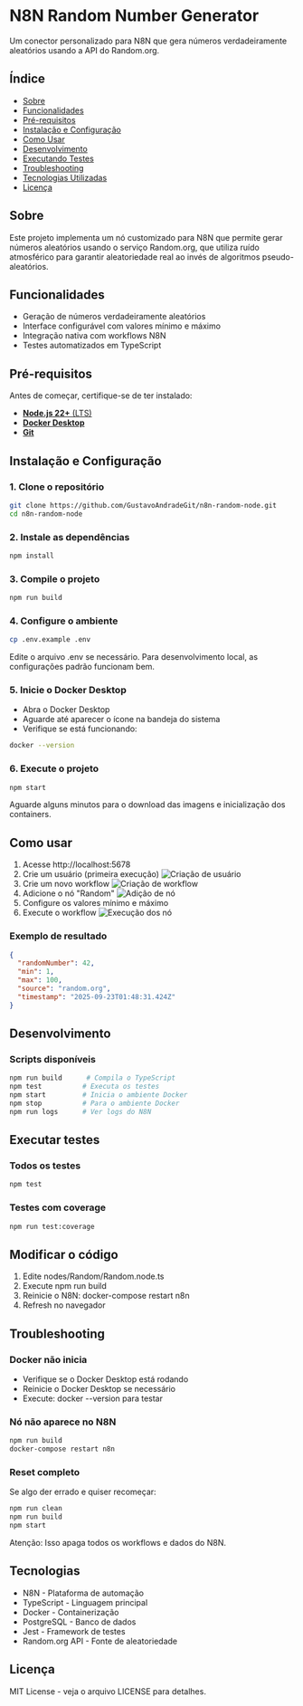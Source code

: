 # N8N Random Number Generator

Um conector personalizado para N8N que gera números verdadeiramente aleatórios usando a API do Random.org.

## **Índice**

- [Sobre](#sobre)
- [Funcionalidades](#funcionalidades)
- [Pré-requisitos](#pré-requisitos)
- [Instalação e Configuração](#instalação-e-configuração)
- [Como Usar](#como-usar)
- [Desenvolvimento](#desenvolvimento)
- [Executando Testes](#executando-testes)
- [Troubleshooting](#troubleshooting)
- [Tecnologias Utilizadas](#tecnologias-utilizadas)
- [Licença](#licença)

## Sobre

Este projeto implementa um nó customizado para N8N que permite gerar números aleatórios usando o serviço Random.org, que utiliza ruído atmosférico para garantir aleatoriedade real ao invés de algoritmos pseudo-aleatórios.

## Funcionalidades

- Geração de números verdadeiramente aleatórios
- Interface configurável com valores mínimo e máximo
- Integração nativa com workflows N8N
- Testes automatizados em TypeScript

## Pré-requisitos

Antes de começar, certifique-se de ter instalado:

- [**Node.js 22+** (LTS)](https://nodejs.org/)
- [**Docker Desktop**](https://www.docker.com/products/docker-desktop)
- [**Git**](https://git-scm.com/)

## Instalação e Configuração

### 1. Clone o repositório

```bash
git clone https://github.com/GustavoAndradeGit/n8n-random-node.git
cd n8n-random-node
```

### 2. Instale as dependências

```bash
npm install
```

### 3. Compile o projeto

```bash
npm run build
```

### 4. Configure o ambiente

```bash
cp .env.example .env
```

Edite o arquivo .env se necessário. Para desenvolvimento local, as configurações padrão funcionam bem.

### 5. Inicie o Docker Desktop

- Abra o Docker Desktop
- Aguarde até aparecer o ícone na bandeja do sistema
- Verifique se está funcionando:

```bash
docker --version
```

### 6. Execute o projeto

```bash
npm start
```

Aguarde alguns minutos para o download das imagens e inicialização dos containers.

## Como usar

1. Acesse http://localhost:5678
2. Crie um usuário (primeira execução)
   ![Criação de usuário](https://media.discordapp.net/attachments/749087664552017950/1420563327930859540/tela_de_registro.png?ex=68d5da32&is=68d488b2&hm=5dcaa336cef7ca7a2f93baf3a334183bc2a9f6ffa049be4f421d18bb24674b3f&=&format=webp&quality=lossless&width=884&height=544)
3. Crie um novo workflow
   ![Criação de workflow](https://media.discordapp.net/attachments/749087664552017950/1420563328362610759/tela_de_registro_2.png?ex=68d5da32&is=68d488b2&hm=fb24a348158fc80139760de3d349a3764feb0be31f464d51989a7a5e75e17018&=&format=webp&quality=lossless&width=1096&height=544)
4. Adicione o nó "Random"
   ![Adição de nó](https://media.discordapp.net/attachments/749087664552017950/1420563328719257721/tela_inicial.png?ex=68d5da32&is=68d488b2&hm=35499bf746800f8cb1ded1fb11935c2c74971e29b96782c9b201fef44cf178ae&=&format=webp&quality=lossless&width=1110&height=544)
5. Configure os valores mínimo e máximo
6. Execute o workflow
   ![Execução dos nó](https://media.discordapp.net/attachments/749087664552017950/1420563327465164900/executar.png?ex=68d5da32&is=68d488b2&hm=2c5dfa0eaf1b9717e47366110606d58d13d488992758ed2fb3b0cfc3baf4f611&=&format=webp&quality=lossless&width=1110&height=544)

### Exemplo de resultado

```json
{
  "randomNumber": 42,
  "min": 1,
  "max": 100,
  "source": "random.org",
  "timestamp": "2025-09-23T01:48:31.424Z"
}
```

## Desenvolvimento

### Scripts disponíveis

```bash
npm run build      # Compila o TypeScript
npm test          # Executa os testes
npm start         # Inicia o ambiente Docker
npm stop          # Para o ambiente Docker
npm run logs      # Ver logs do N8N
```

## Executar testes

### Todos os testes

```bash
npm test
```

### Testes com coverage

```bash
npm run test:coverage
```

## Modificar o código

1. Edite nodes/Random/Random.node.ts
2. Execute npm run build
3. Reinicie o N8N: docker-compose restart n8n
4. Refresh no navegador

## Troubleshooting

### Docker não inicia

- Verifique se o Docker Desktop está rodando
- Reinicie o Docker Desktop se necessário
- Execute: docker --version para testar

### Nó não aparece no N8N

```bash
npm run build
docker-compose restart n8n
```

### Reset completo

Se algo der errado e quiser recomeçar:

```bash
npm run clean
npm run build
npm start
```

Atenção: Isso apaga todos os workflows e dados do N8N.

## Tecnologias

- N8N - Plataforma de automação
- TypeScript - Linguagem principal
- Docker - Containerização
- PostgreSQL - Banco de dados
- Jest - Framework de testes
- Random.org API - Fonte de aleatoriedade

## Licença

MIT License - veja o arquivo LICENSE para detalhes.
